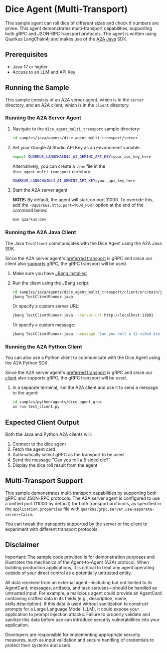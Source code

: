 # Dice Agent (Multi-Transport)

This sample agent can roll dice of different sizes and check if numbers are prime. This agent demonstrates
multi-transport capabilities, supporting both gRPC and JSON-RPC transport protocols. The agent is written
using Quarkus LangChain4j and makes use of the [A2A Java](https://github.com/a2aproject/a2a-java) SDK.

## Prerequisites

- Java 17 or higher
- Access to an LLM and API Key

## Running the Sample

This sample consists of an A2A server agent, which is in the `server` directory, and an A2A client,
which is in the `client` directory.

### Running the A2A Server Agent

1. Navigate to the `dice_agent_multi_transport` sample directory:

    ```bash
    cd samples/java/agents/dice_agent_multi_transport/server
    ```

2. Set your Google AI Studio API Key as an environment variable:

   ```bash
   export QUARKUS_LANGCHAIN4J_AI_GEMINI_API_KEY=your_api_key_here
   ```

   Alternatively, you can create a `.env` file in the `dice_agent_multi_transport` directory:

   ```bash
   QUARKUS_LANGCHAIN4J_AI_GEMINI_API_KEY=your_api_key_here
   ```

3. Start the A2A server agent

   **NOTE:**
   By default, the agent will start on port 11000. To override this, add the `-Dquarkus.http.port=YOUR_PORT`
   option at the end of the command below.

   ```bash
   mvn quarkus:dev
   ```

### Running the A2A Java Client

The Java `TestClient` communicates with the Dice Agent using the A2A Java SDK.

Since the A2A server agent's [preferred transport](server/src/main/java/com/samples/a2a/DiceAgentCardProducer.java) is gRPC and since our client
also [supports](client/src/main/java/com/samples/a2a/TestClient.java) gRPC, the gRPC transport will be used.

1. Make sure you have [JBang installed](https://www.jbang.dev/documentation/guide/latest/installation.html)

2. Run the client using the JBang script:
   ```bash
   cd samples/java/agents/dice_agent_multi_transport/client/src/main/java/com/samples/a2a/client
   jbang TestClientRunner.java
   ```

   Or specify a custom server URL:
   ```bash
   jbang TestClientRunner.java --server-url http://localhost:11001
   ```

   Or specify a custom message:
   ```bash
   jbang TestClientRunner.java --message "Can you roll a 12-sided die and check if the result is prime?"
   ```

### Running the A2A Python Client

You can also use a Python client to communicate with the Dice Agent using the A2A
Python SDK.

Since the A2A server agent's [preferred transport](server/src/main/java/com/samples/a2a/DiceAgentCardProducer.java) is gRPC and since our [client](client/src/main/java/com/samples/a2a/TestClient.java) also supports gRPC, the gRPC
transport will be used.

1. In a separate terminal, run the A2A client and use it to send a message to the
   agent:

    ```bash
    cd samples/python/agents/dice_agent_grpc
    uv run test_client.py
    ```

## Expected Client Output

Both the Java and Python A2A clients will:
1. Connect to the dice agent
2. Fetch the agent card
3. Automatically select gRPC as the transport to be used
4. Send the message "Can you roll a 5 sided die?"
5. Display the dice roll result from the agent

## Multi-Transport Support

This sample demonstrates multi-transport capabilities by supporting both gRPC and
JSON-RPC protocols. The A2A server agent is configured to use a unified port
(11000 by default) for both transport protocols, as specified in the
`application.properties` file with `quarkus.grpc.server.use-separate-server=false`.

You can tweak the transports supported by the server or the client to experiment
with different transport protocols.

## Disclaimer
Important: The sample code provided is for demonstration purposes and illustrates the
mechanics of the Agent-to-Agent (A2A) protocol. When building production applications,
it is critical to treat any agent operating outside of your direct control as a
potentially untrusted entity.

All data received from an external agent—including but not limited to its AgentCard,
messages, artifacts, and task statuses—should be handled as untrusted input. For
example, a malicious agent could provide an AgentCard containing crafted data in its
fields (e.g., description, name, skills.description). If this data is used without
sanitization to construct prompts for a Large Language Model (LLM), it could expose
your application to prompt injection attacks.  Failure to properly validate and
sanitize this data before use can introduce security vulnerabilities into your
application.

Developers are responsible for implementing appropriate security measures, such as
input validation and secure handling of credentials to protect their systems and users.

